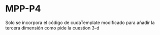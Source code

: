 # MPP-P4

Solo se incorpora el código de cudaTemplate modificado para añadir la tercera dimensión como pide la cuestion 3-d

